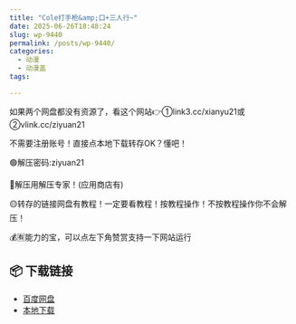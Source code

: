 ```yaml
---
title: "Cole打手枪&amp;口+三人行~"
date: 2025-06-26T18:48:24
slug: wp-9440
permalink: /posts/wp-9440/
categories:
  - 动漫
  - 动漫盖
tags:

---
```


如果两个网盘都没有资源了，看这个网站👉①link3.cc/xianyu21或②vlink.cc/ziyuan21

不需要注册账号！直接点本地下载转存OK？懂吧！

🟢解压密码:ziyuan21

🔵解压用解压专家！(应用商店有)

🟡转存的链接网盘有教程！一定要看教程！按教程操作！不按教程操作你不会解压！

💰🈶能力的宝，可以点左下角赞赏支持一下网站运行

## 📦 下载链接
- [百度网盘](https://blziyuan21.com/pay-download/9440?key=857cca09a4&down_id=0)
- [本地下载](https://blziyuan21.com/pay-download/9440?key=857cca09a4&down_id=1)

